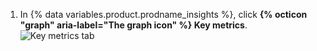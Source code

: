 1. In {% data variables.product.prodname_insights %}, click **{% octicon "graph" aria-label="The graph icon" %} Key metrics**. ![Key metrics tab](/assets/images/help/insights/key-metrics-tab.png)